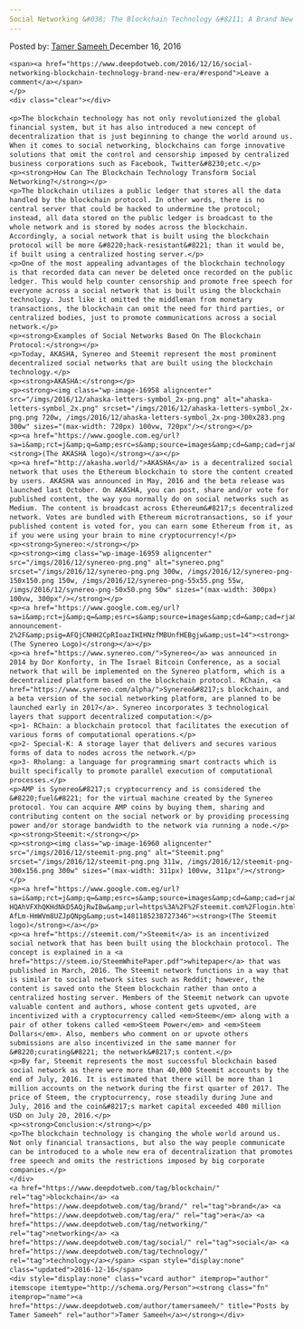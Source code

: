```yaml
---
Social Networking &#038; The Blockchain Technology &#8211; A Brand New Era
---
```

<article class="post-listing post-16954 post type-post status-publish format-standard has-post-thumbnail hentry  tag-blockchain tag-brand tag-era tag-networking tag-social tag-technology">
    <div class="post-inner">
        <span>Posted by: <a href="https://www.deepdotweb.com/author/tamersameeh/" title="">Tamer Sameeh </a></span>
    <span>December 16, 2016</span>
    
    <span><a href="https://www.deepdotweb.com/2016/12/16/social-networking-blockchain-technology-brand-new-era/#respond">Leave a comment</a></span>
    </p>
    <div class="clear"></div>
    
    <p>The blockchain technology has not only revolutionized the global financial system, but it has also introduced a new concept of decentralization that is just beginning to change the world around us. When it comes to social networking, blockchains can forge innovative solutions that omit the control and censorship imposed by centralized business corporations such as Facebook, Twitter&#8230;etc.</p>
    <p><strong>How Can The Blockchain Technology Transform Social Networking?</strong></p>
    <p>The blockchain utilizes a public ledger that stores all the data handled by the blockchain protocol. In other words, there is no central server that could be hacked to undermine the protocol; instead, all data stored on the public ledger is broadcast to the whole network and is stored by nodes across the blockchain. Accordingly, a social network that is built using the blockchain protocol will be more &#8220;hack-resistant&#8221; than it would be, if built using a centralized hosting server.</p>
    <p>One of the most appealing advantages of the blockchain technology is that recorded data can never be deleted once recorded on the public ledger. This would help counter censorship and promote free speech for everyone across a social network that is built using the blockchain technology. Just like it omitted the middleman from monetary transactions, the blockchain can omit the need for third parties, or centralized bodies, just to promote communications across a social network.</p>
    <p><strong>Examples of Social Networks Based On The Blockchain Protocol:</strong></p>
    <p>Today, AKASHA, Synereo and Steemit represent the most prominent decentralized social networks that are built using the blockchain technology.</p>
    <p><strong>AKASHA:</strong></p>
    <p><strong><img class="wp-image-16958 aligncenter" src="/imgs/2016/12/ahaska-letters-symbol_2x-png.png" alt="ahaska-letters-symbol_2x.png" srcset="/imgs/2016/12/ahaska-letters-symbol_2x-png.png 720w, /imgs/2016/12/ahaska-letters-symbol_2x-png-300x283.png 300w" sizes="(max-width: 720px) 100vw, 720px"/></strong></p>
    <p><a href="https://www.google.com.eg/url?sa=i&amp;rct=j&amp;q=&amp;esrc=s&amp;source=images&amp;cd=&amp;cad=rja&amp;uact=8&amp;ved=0ahUKEwjr37TS0uHQAhWK1RQKHaQgA8QQjRwIBw&amp;url=http%3A%2F%2Fakasha.world%2F&amp;psig=AFQjCNE8JZE2teL4AflCYatQT6uld34WGg&amp;ust=1481185000155949"><strong>(The AKASHA logo)</strong></a></p>
    <p><a href="http://akasha.world/">AKASHA</a> is a decentralized social network that uses the Ethereum blockchain to store the content created by users. AKASHA was announced in May, 2016 and the beta release was launched last October. On AKASHA, you can post, share and/or vote for published content, the way you normally do on social networks such as Medium. The content is broadcast across Ethereum&#8217;s decentralized network. Votes are bundled with Ethereum microtransactions, so if your published content is voted for, you can earn some Ethereum from it, as if you were using your brain to mine cryptocurrency!</p>
    <p><strong>Synereo:</strong></p>
    <p><strong><img class="wp-image-16959 aligncenter" src="/imgs/2016/12/synereo-png.png" alt="synereo.png" srcset="/imgs/2016/12/synereo-png.png 300w, /imgs/2016/12/synereo-png-150x150.png 150w, /imgs/2016/12/synereo-png-55x55.png 55w, /imgs/2016/12/synereo-png-50x50.png 50w" sizes="(max-width: 300px) 100vw, 300px"/></strong></p>
    <p><a href="https://www.google.com.eg/url?sa=i&amp;rct=j&amp;q=&amp;esrc=s&amp;source=images&amp;cd=&amp;cad=rja&amp;uact=8&amp;ved=0ahUKEwjr9dHq0uHQAhUDPBQKHV7SCgoQjRwIBw&amp;url=https%3A%2F%2Fblog.synereo.com%2F2015%2F03%2F18%2Fcrowdsale-announcement-2%2F&amp;psig=AFQjCNHH2CpRIoazIHIHNzfMBUnfHEBgjw&amp;ust=14"><strong>(The Synereo Logo)</strong></a></p>
    <p><a href="https://www.synereo.com/">Synereo</a> was announced in 2014 by Dor Konforty, in The Israel Bitcoin Conference, as a social network that will be implemented on the Synereo platform, which is a decentralized platform based on the blockchain protocol. RChain, <a href="https://www.synereo.com/alpha/">Synereo&#8217;s blockchain, and a beta version of the social networking platform, are planned to be launched early in 2017</a>. Synereo incorporates 3 technological layers that support decentralized computation:</p>
    <p>1- RChain: a blockchain protocol that facilitates the execution of various forms of computational operations.</p>
    <p>2- Special-K: A storage layer that delivers and secures various forms of data to nodes across the network.</p>
    <p>3- Rholang: a language for programming smart contracts which is built specifically to promote parallel execution of computational processes.</p>
    <p>AMP is Synereo&#8217;s cryptocurrency and is considered the &#8220;fuel&#8221; for the virtual machine created by the Synereo protocol. You can acquire AMP coins by buying them, sharing and contributing content on the social network or by providing processing power and/or storage bandwidth to the network via running a node.</p>
    <p><strong>Steemit:</strong></p>
    <p><strong><img class="wp-image-16960 aligncenter" src="/imgs/2016/12/steemit-png.png" alt="Steemit.png" srcset="/imgs/2016/12/steemit-png.png 311w, /imgs/2016/12/steemit-png-300x156.png 300w" sizes="(max-width: 311px) 100vw, 311px"/></strong></p>
    <p><a href="https://www.google.com.eg/url?sa=i&amp;rct=j&amp;q=&amp;esrc=s&amp;source=images&amp;cd=&amp;cad=rja&amp;uact=8&amp;ved=0ahUKEwiJj_yT0-HQAhVFXhQKHdNkD5AQjRwIBw&amp;url=https%3A%2F%2Fsteemit.com%2Flogin.html&amp;psig=AFQjCNE4jvMJ8z-AfLm-HmWVm8UZJpQNpg&amp;ust=1481185238727346"><strong>(The Steemit logo)</strong></a></p>
    <p><a href="https://steemit.com/">Steemit</a> is an incentivized social network that has been built using the blockchain protocol. The concept is explained in a <a href="https://steem.io/SteemWhitePaper.pdf">whitepaper</a> that was published in March, 2016. The Steemit network functions in a way that is similar to social network sites such as Reddit; however, the content is saved onto the Steem blockchain rather than onto a centralized hosting server. Members of the Steemit network can upvote valuable content and authors, whose content gets upvoted, are incentivized with a cryptocurrency called <em>Steem</em> along with a pair of other tokens called <em>Steem Power</em> and <em>Steem Dollars</em>. Also, members who comment on or upvote others submissions are also incentivized in the same manner for &#8220;curating&#8221; the network&#8217;s content.</p>
    <p>By far, Steemit represents the most successful blockchain based social network as there were more than 40,000 Steemit accounts by the end of July, 2016. It is estimated that there will be more than 1 million accounts on the network during the first quarter of 2017. The price of Steem, the cryptocurrency, rose steadily during June and July, 2016 and the coin&#8217;s market capital exceeded 400 million USD on July 20, 2016.</p>
    <p><strong>Conclusion:</strong></p>
    <p>The blockchain technology is changing the whole world around us. Not only financial transactions, but also the way people communicate can be introduced to a whole new era of decentralization that promotes free speech and omits the restrictions imposed by big corporate companies.</p>
    </div>
    <a href="https://www.deepdotweb.com/tag/blockchain/" rel="tag">blockchain</a> <a href="https://www.deepdotweb.com/tag/brand/" rel="tag">brand</a> <a href="https://www.deepdotweb.com/tag/era/" rel="tag">era</a> <a href="https://www.deepdotweb.com/tag/networking/" rel="tag">networking</a> <a href="https://www.deepdotweb.com/tag/social/" rel="tag">social</a> <a href="https://www.deepdotweb.com/tag/technology/" rel="tag">technology</a></span> <span style="display:none" class="updated">2016-12-16</span>
    <div style="display:none" class="vcard author" itemprop="author" itemscope itemtype="http://schema.org/Person"><strong class="fn" itemprop="name"><a href="https://www.deepdotweb.com/author/tamersameeh/" title="Posts by Tamer Sameeh" rel="author">Tamer Sameeh</a></strong></div>
    

